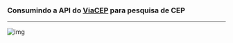 <h3>Consumindo a API do <a href="https://viacep.com.br/">ViaCEP</a> para pesquisa de CEP</h3>
<hr>

![img](https://github.com/Tarmiel/PJ_web/blob/master/Static/app_SearchAddress/p1.png)
